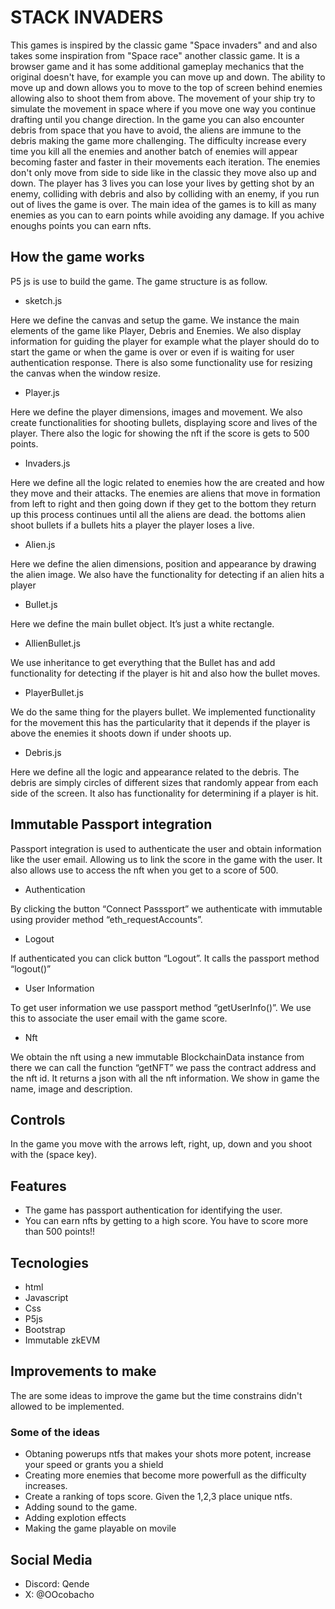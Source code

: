 # STACK INVADERS

This games is inspired by the classic game "Space invaders" and and also takes some inspiration from "Space race" another classic game. It is a browser game and it has some additional gameplay mechanics that the original doesn't have, for example you can move up and down. The ability to move up and down allows you to move to the top of screen behind enemies allowing also to shoot them from above. The movement of your ship try to simulate the movement in space where if you move one way you continue drafting until you change direction. In the game you can also encounter debris from space that you have to avoid, the aliens are immune to the debris making the game more challenging. The difficulty increase every time you kill all the enemies and another batch of enemies will appear becoming faster and faster in their movements each iteration. The enemies don't only move from side to side like in the classic they move also up and down. The player has 3 lives you can lose your lives by getting shot by an enemy, colliding with debris and also by colliding with an enemy, if you run out of lives the game is over. The main idea of the games is to kill as many enemies as you can to earn points while avoiding any damage. If you achive enoughs points you can earn nfts.

## How the game works

P5 js is use to build the game. The game structure is as follow.

- sketch.js

Here we define the canvas and setup the game. We instance the main elements of the game like Player, Debris and Enemies. We also display information for guiding the player for example what the player should do to start the game or when the game is over or even if is waiting for user authentication response. There is also some functionality use for resizing the canvas when the window resize.

- Player.js

Here we define the player dimensions, images and movement. We also create functionalities for shooting bullets, displaying score and lives of the player. There also the logic for showing the nft if the score is gets to 500 points.

- Invaders.js

Here we define all the logic related to enemies how the are created and how they move and their attacks. The enemies are aliens that move in formation from left to right and then going down if they get to the bottom they return up this process continues until all the aliens are dead. the bottoms alien shoot bullets if a bullets hits a player the player loses a live. 

- Alien.js

Here we define the alien dimensions, position and appearance by drawing the alien image. We also have the functionality for detecting if an alien hits a player

- Bullet.js

Here we define the main bullet object. It’s just a white rectangle.

- AllienBullet.js

We use inheritance to get everything that the Bullet has and add  functionality for detecting if the player is hit and also how the bullet moves.

- PlayerBullet.js

We do the same thing for the players bullet. We implemented functionality for the movement this has the particularity that it depends if the player is above the enemies it shoots down if under shoots up.

- Debris.js

Here we define all the logic and appearance related to the debris. The debris are simply circles of different sizes that randomly appear from each side of the screen. It also has functionality for determining if a player is hit.


## Immutable Passport integration

Passport integration is used to authenticate the user and obtain information like the user email. Allowing us to link the score in the game with the user. It also allows use to access the nft when you get to a score of 500.

- Authentication

By clicking the button “Connect Passsport” we authenticate with immutable using provider method “eth_requestAccounts”. 

- Logout

If authenticated you can click button “Logout”. It calls the passport method “logout()”

- User Information

To get user information we use passport method “getUserInfo()”. We use this to associate the user email with the game score.

- Nft

We obtain the nft using a new immutable BlockchainData instance from there we can call the function “getNFT” we pass the contract address and the nft id. It returns a json with all the nft information. We show in game the name, image and description.

## Controls

In the game you move with the arrows left, right, up, down and you shoot with the (space key).

## Features

- The game has passport authentication for identifying the user.
- You can earn nfts by getting to a high score. You have to score more than 500 points!!

## Tecnologies

- html
- Javascript
- Css
- P5js
- Bootstrap
- Immutable zkEVM

## Improvements to make

The are some ideas to improve the game but the time constrains didn't allowed to be implemented.

### Some of the ideas

- Obtaning powerups ntfs that makes your shots more potent, increase your speed or grants you a shield
- Creating more enemies that become more powerfull as the difficulty increases.
- Create a ranking of tops score. Given the 1,2,3 place unique ntfs.
- Adding sound to the game.
- Adding explotion effects
- Making the game playable on movile

## Social Media

- Discord: Qende
- X: @OOcobacho




